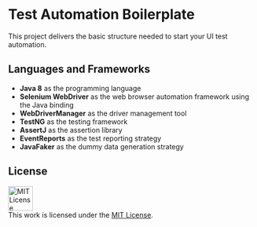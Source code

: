 # Test Automation Boilerplate

This project delivers the basic structure needed to start your UI test automation.

## Languages and Frameworks
* **Java 8** as the programming language
* **Selenium WebDriver** as the web browser automation framework using the Java binding
* **WebDriverManager** as the driver management tool
* **TestNG** as the testing framework
* **AssertJ** as the assertion library
* **EventReports** as the test reporting strategy
* **JavaFaker** as the dummy data generation strategy

## License
<a rel="license" href="https://opensource.org/licenses/MIT"><img alt="MIT License" style="border-width:0" height="50" src="https://w7.pngwing.com/pngs/514/841/png-transparent-mit-license-bsd-licence-open-source-license-copyright-miscellaneous-text-logo.png" /></a><br />This work is licensed under the <a rel="license" href="https://opensource.org/licenses/MIT">MIT License</a>.
